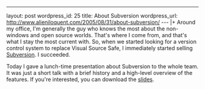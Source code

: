 --- 
layout: post
wordpress_id: 25
title: About Subversion
wordpress_url: http://www.alieniloquent.com/2005/08/31/about-subversion/
--- |+
Around my office, I'm generally the guy who knows the most about the non-
windows and open source worlds. That's where I come from, and that's what I
stay the most current with. So, when we started looking for a version control
system to replace Visual Source Safe, I immediately started selling
[Subversion][1]. I succeeded.

Today I gave a lunch-time presentation about Subversion to the whole team. It
was just a short talk with a brief history and a high-level overview of the
features. If you're interested, you can download the [slides][2].

   [1]: http://subversion.tigris.org

   [2]: http://www.alieniloquent.com/docs/WhatIsSubversion.pdf

